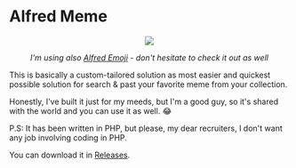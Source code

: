 # Alfred Meme

<div align="center">
<img src="https://user-images.githubusercontent.com/8135252/37255490-857c30e4-254d-11e8-9dfc-d7fb29f109db.gif" alr="Example of usage"/>

_I'm using also [Alfred Emoji](https://github.com/jukben/alfred-emoji) - don't hesitate to check it out as well_

</div>

This is basically a custom-tailored solution as most easier and quickest possible solution for search & past your favorite meme from your collection.

Honestly, I've built it just for my meeds, but I'm a good guy, so it's shared with the world and you can use it as well. 😂

P.S: It has been written in PHP, but please, my dear recruiters, I don't want any job involving coding in PHP.

You can download it in [Releases](https://github.com/jukben/alfred-meme/releases).
